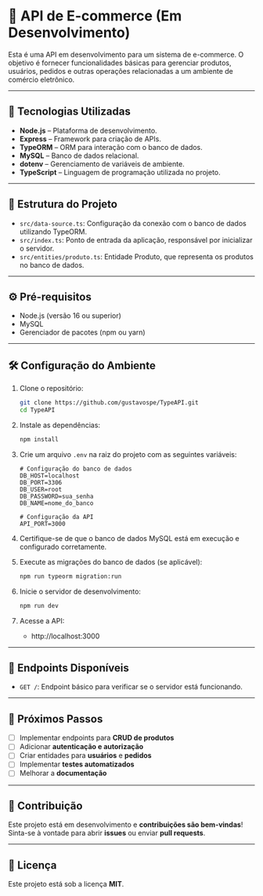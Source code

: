 # 🛒 API de E-commerce (Em Desenvolvimento)

Esta é uma API em desenvolvimento para um sistema de e-commerce. O objetivo é fornecer funcionalidades básicas para gerenciar produtos, usuários, pedidos e outras operações relacionadas a um ambiente de comércio eletrônico.

---

## 🚀 Tecnologias Utilizadas

- **Node.js** – Plataforma de desenvolvimento.
- **Express** – Framework para criação de APIs.
- **TypeORM** – ORM para interação com o banco de dados.
- **MySQL** – Banco de dados relacional.
- **dotenv** – Gerenciamento de variáveis de ambiente.
- **TypeScript** – Linguagem de programação utilizada no projeto.

---

## 📁 Estrutura do Projeto

- `src/data-source.ts`: Configuração da conexão com o banco de dados utilizando TypeORM.
- `src/index.ts`: Ponto de entrada da aplicação, responsável por inicializar o servidor.
- `src/entities/produto.ts`: Entidade Produto, que representa os produtos no banco de dados.

---

## ⚙️ Pré-requisitos

- Node.js (versão 16 ou superior)
- MySQL
- Gerenciador de pacotes (npm ou yarn)

---

## 🛠️ Configuração do Ambiente

1. Clone o repositório:
   ```bash
   git clone https://github.com/gustavospe/TypeAPI.git
   cd TypeAPI
   ```

2. Instale as dependências:
   ```bash
   npm install
   ```

3. Crie um arquivo `.env` na raiz do projeto com as seguintes variáveis:

   ```env
   # Configuração do banco de dados
   DB_HOST=localhost
   DB_PORT=3306
   DB_USER=root
   DB_PASSWORD=sua_senha
   DB_NAME=nome_do_banco

   # Configuração da API
   API_PORT=3000
   ```

4. Certifique-se de que o banco de dados MySQL está em execução e configurado corretamente.

5. Execute as migrações do banco de dados (se aplicável):
   ```bash
   npm run typeorm migration:run
   ```

6. Inicie o servidor de desenvolvimento:
   ```bash
   npm run dev
   ```

7. Acesse a API:
   - http://localhost:3000

---

## 📡 Endpoints Disponíveis

- `GET /`: Endpoint básico para verificar se o servidor está funcionando.

---

## 📌 Próximos Passos

- [ ] Implementar endpoints para **CRUD de produtos**
- [ ] Adicionar **autenticação e autorização**
- [ ] Criar entidades para **usuários** e **pedidos**
- [ ] Implementar **testes automatizados**
- [ ] Melhorar a **documentação**

---

## 🤝 Contribuição

Este projeto está em desenvolvimento e **contribuições são bem-vindas**!  
Sinta-se à vontade para abrir **issues** ou enviar **pull requests**.

---

## 📄 Licença

Este projeto está sob a licença **MIT**.